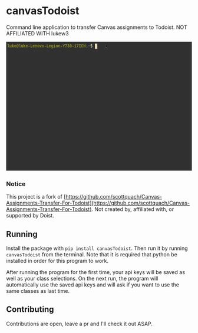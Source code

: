 # canvasTodoist
Command line application to transfer Canvas assignments to Todoist.
NOT AFFILIATED WITH lukew3
<center><img src="/demo.gif" width="600" height="350"/></center>


### Notice
This project is a fork of [https://github.com/scottquach/Canvas-Assignments-Transfer-For-Todoist](https://github.com/scottquach/Canvas-Assignments-Transfer-For-Todoist).
Not created by, affiliated with, or supported by Doist.

## Running
Install the package with `pip install canvasTodoist`. Then run it by running `canvasTodoist` from the terminal. Note that it is required that python be installed in order for this program to work.

After running the program for the first time, your api keys will be saved as well as your class selections. On the next run, the program will automatically use the saved api keys and will ask if you want to use the same classes as last time.

## Contributing
Contributions are open, leave a pr and I'll check it out ASAP.

